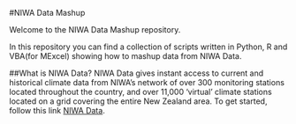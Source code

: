 #NIWA Data Mashup

Welcome to the NIWA Data Mashup repository.

In this repository you can find a collection of scripts written in Python, R and VBA(for MExcel) showing how to mashup
data from NIWA Data.

##What is NIWA Data?
NIWA Data gives instant access to current and historical climate data from NIWA’s network of over 300 monitoring stations located throughout the country, and over 11,000 ‘virtual’ climate stations located on a grid covering the entire New Zealand area.
To get started, follow this link [NIWA Data](https://data.niwa.co.nz).
